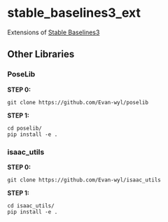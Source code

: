 # stable_baselines3_ext
Extensions of [Stable Baselines3](https://github.com/DLR-RM/stable-baselines3)



## Other Libraries

### PoseLib

**STEP 0:**

```
git clone https://github.com/Evan-wyl/poselib
```

**STEP 1:**

```
cd poselib/
pip install -e .
```



### isaac_utils

**STEP 0:**

```
git clone https://github.com/Evan-wyl/isaac_utils
```

**STEP 1:**

```
cd isaac_utils/
pip install -e .
```

